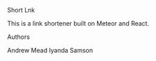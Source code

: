 Short Lnk

This is a link shortener built on Meteor and React.

Authors

Andrew Mead
Iyanda Samson

